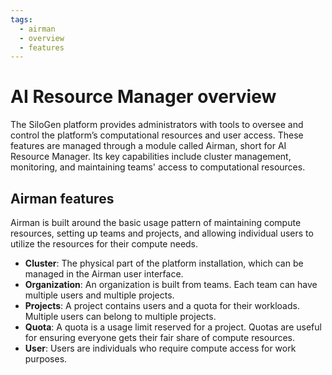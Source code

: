 ```yaml
---
tags:
  - airman
  - overview
  - features
---
```


# AI Resource Manager overview

The SiloGen platform provides administrators with tools to oversee and control the platform’s computational resources and user access. These features are managed through a module called Airman, short for AI Resource Manager. Its key capabilities include cluster management, monitoring, and maintaining teams' access to computational resources.

## Airman features

Airman is built around the basic usage pattern of maintaining compute resources, setting up teams and projects, and allowing individual users to utilize the resources for their compute needs.

- **Cluster**: The physical part of the platform installation, which can be managed in the Airman user interface.
- **Organization**: An organization is built from teams. Each team can have multiple users and multiple projects.
- **Projects**: A project contains users and a quota for their workloads. Multiple users can belong to multiple projects.
- **Quota**: A quota is a usage limit reserved for a project. Quotas are useful for ensuring everyone gets their fair share of compute resources.
- **User**: Users are individuals who require compute access for work purposes.
